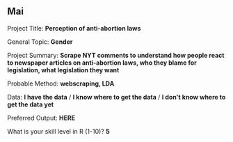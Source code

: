 ## Mai

Project Title: **Perception of anti-abortion laws**
<!-- Preferably one word or an abbreviation -->

General Topic: **Gender**
<!-- What is your general topic / research field of interest (e.g., gender, extremism, social movements)? -->

Project Summary: **Scrape NYT comments to understand how people react to newspaper articles on anti-abortion laws, who they blame for legislation, what legislation they want**
<!-- What is your specific research idea, if you have one? -->

Probable Method: **webscraping, LDA**
<!-- What would your preferred method of analysis be? And how do you rate your own skill level with that method? -->

Data: **I have the data** / **I know where to get the data** / **I don't know where to get the data yet**
<!-- Delete the options that do not apply to you! -->

Preferred Output: **HERE**
<!-- What is your preferred outcome of this group work, i.e. do you want to continue working on this project after the Summer Institute and possibly develop it into a paper OR do you "just" want to use it as practice in the context of this Summer Institute? -->

What is your skill level in R (1-10)? **5**